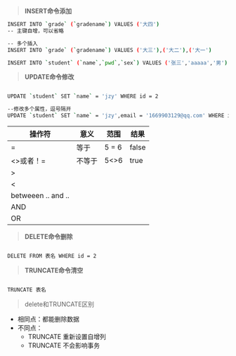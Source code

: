>**INSERT命令添加**


```bash
INSERT INTO `grade` (`gradename`) VALUES ('大四')
-- 主键自增，可以省略

-- 多个插入
INSERT INTO `grade` (`gradename`) VALUES ('大三'),('大二'),('大一')

INSERT INTO `student` (`name`,`pwd`,`sex`) VALUES ('张三','aaaaa','男')
```

>**UPDATE命令修改**


```bash

UPDATE `student` SET `name` = 'jzy' WHERE id = 2

--修改多个属性，逗号隔开
UPDATE `student` SET `name` = 'jzy',email = '1669903129@qq.com' WHERE id = 2

```

操作符   |   意义  | 范围 | 结果
-----| ---|   ---| ---
=| 等于 | 5 = 6 | false
 <>或者！= |不等于 |5<>6|true
    > |
    < |
    betweeen .. and ..|
    AND |
    OR|

>**DELETE命令删除**


```bash

DELETE FROM 表名 WHERE id = 2

```

>**TRUNCATE命令清空**


```bash

TRUNCATE 表名

```

>delete和TRUNCATE区别

- 相同点：都能删除数据
- 不同点：
	- TRUNCATE  重新设置自增列
	- TRUNCATE  不会影响事务